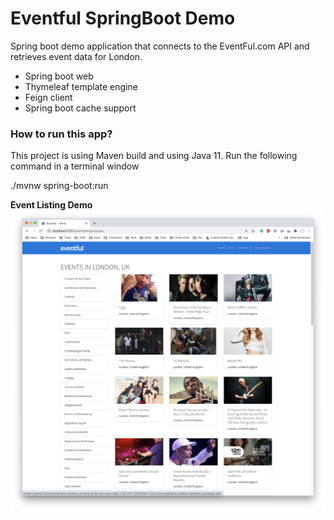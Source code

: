 # Eventful SpringBoot Demo
Spring boot demo application that connects to the EventFul.com API and retrieves event data for London.

* Spring boot web
* Thymeleaf template engine
* Feign client
* Spring boot cache support

### How to run this app?
This project is using Maven build and using Java 11. Run the following command in a terminal window 

  ./mvnw spring-boot:run

**Event Listing Demo**
![List page screenshot](screenshot.png?raw=true "Eventful events list for city of London, UK")
